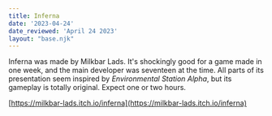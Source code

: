 ```yaml
---
title: Inferna
date: '2023-04-24'
date_reviewed: 'April 24 2023'
layout: "base.njk"
---
```


Inferna was made by Milkbar Lads. It's shockingly good for a game made in one week, and the main developer was seventeen at the time. All parts of its presentation seem inspired by _Environmental Station Alpha_, but its gameplay is totally original. Expect one or two hours.

[https://milkbar-lads.itch.io/inferna](https://milkbar-lads.itch.io/inferna)